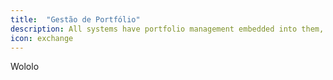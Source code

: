 ```yaml
---
title:  "Gestão de Portfólio"
description: All systems have portfolio management embedded into them, reducing risks and increasing returns.
icon: exchange
---
```

Wololo
